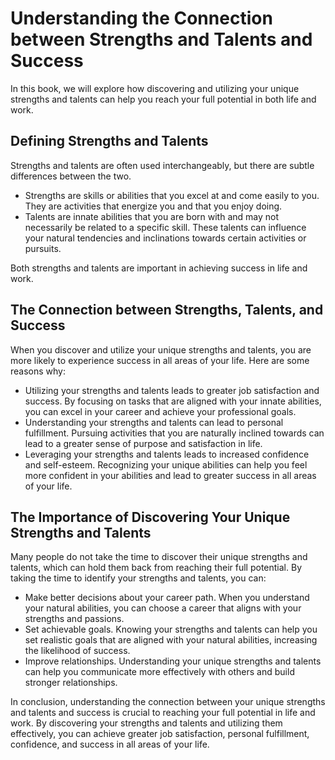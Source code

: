 Understanding the Connection between Strengths and Talents and Success
===============================================================================================

In this book, we will explore how discovering and utilizing your unique strengths and talents can help you reach your full potential in both life and work.

Defining Strengths and Talents
------------------------------

Strengths and talents are often used interchangeably, but there are subtle differences between the two.

* Strengths are skills or abilities that you excel at and come easily to you. They are activities that energize you and that you enjoy doing.
* Talents are innate abilities that you are born with and may not necessarily be related to a specific skill. These talents can influence your natural tendencies and inclinations towards certain activities or pursuits.

Both strengths and talents are important in achieving success in life and work.

The Connection between Strengths, Talents, and Success
------------------------------------------------------

When you discover and utilize your unique strengths and talents, you are more likely to experience success in all areas of your life. Here are some reasons why:

* Utilizing your strengths and talents leads to greater job satisfaction and success. By focusing on tasks that are aligned with your innate abilities, you can excel in your career and achieve your professional goals.
* Understanding your strengths and talents can lead to personal fulfillment. Pursuing activities that you are naturally inclined towards can lead to a greater sense of purpose and satisfaction in life.
* Leveraging your strengths and talents leads to increased confidence and self-esteem. Recognizing your unique abilities can help you feel more confident in your abilities and lead to greater success in all areas of your life.

The Importance of Discovering Your Unique Strengths and Talents
---------------------------------------------------------------

Many people do not take the time to discover their unique strengths and talents, which can hold them back from reaching their full potential. By taking the time to identify your strengths and talents, you can:

* Make better decisions about your career path. When you understand your natural abilities, you can choose a career that aligns with your strengths and passions.
* Set achievable goals. Knowing your strengths and talents can help you set realistic goals that are aligned with your natural abilities, increasing the likelihood of success.
* Improve relationships. Understanding your unique strengths and talents can help you communicate more effectively with others and build stronger relationships.

In conclusion, understanding the connection between your unique strengths and talents and success is crucial to reaching your full potential in life and work. By discovering your strengths and talents and utilizing them effectively, you can achieve greater job satisfaction, personal fulfillment, confidence, and success in all areas of your life.
